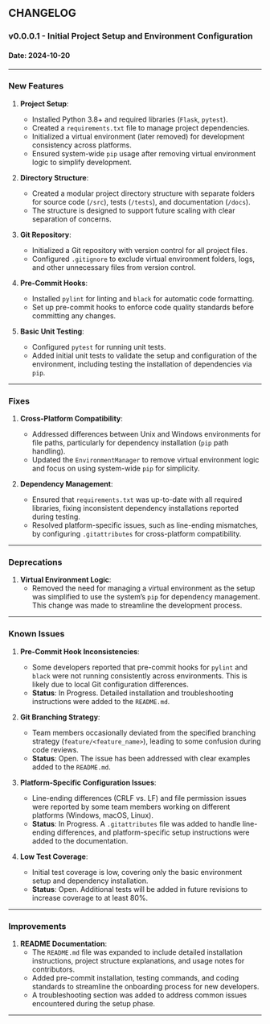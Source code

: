 ## **CHANGELOG**

### **v0.0.0.1 - Initial Project Setup and Environment Configuration**

#### **Date**: 2024-10-20

---

### **New Features**
1. **Project Setup**:
   - Installed Python 3.8+ and required libraries (`Flask`, `pytest`).
   - Created a `requirements.txt` file to manage project dependencies.
   - Initialized a virtual environment (later removed) for development consistency across platforms.  
   - Ensured system-wide `pip` usage after removing virtual environment logic to simplify development.

2. **Directory Structure**:
   - Created a modular project directory structure with separate folders for source code (`/src`), tests (`/tests`), and documentation (`/docs`).
   - The structure is designed to support future scaling with clear separation of concerns.

3. **Git Repository**:
   - Initialized a Git repository with version control for all project files.
   - Configured `.gitignore` to exclude virtual environment folders, logs, and other unnecessary files from version control.

4. **Pre-Commit Hooks**:
   - Installed `pylint` for linting and `black` for automatic code formatting.
   - Set up pre-commit hooks to enforce code quality standards before committing any changes.

5. **Basic Unit Testing**:
   - Configured `pytest` for running unit tests.
   - Added initial unit tests to validate the setup and configuration of the environment, including testing the installation of dependencies via `pip`.

---

### **Fixes**
1. **Cross-Platform Compatibility**:
   - Addressed differences between Unix and Windows environments for file paths, particularly for dependency installation (`pip` path handling).
   - Updated the `EnvironmentManager` to remove virtual environment logic and focus on using system-wide `pip` for simplicity.

2. **Dependency Management**:
   - Ensured that `requirements.txt` was up-to-date with all required libraries, fixing inconsistent dependency installations reported during testing.
   - Resolved platform-specific issues, such as line-ending mismatches, by configuring `.gitattributes` for cross-platform compatibility.

---

### **Deprecations**
1. **Virtual Environment Logic**:
   - Removed the need for managing a virtual environment as the setup was simplified to use the system’s `pip` for dependency management. This change was made to streamline the development process.

---

### **Known Issues**
1. **Pre-Commit Hook Inconsistencies**:
   - Some developers reported that pre-commit hooks for `pylint` and `black` were not running consistently across environments. This is likely due to local Git configuration differences.
   - **Status**: In Progress. Detailed installation and troubleshooting instructions were added to the `README.md`.

2. **Git Branching Strategy**:
   - Team members occasionally deviated from the specified branching strategy (`feature/<feature_name>`), leading to some confusion during code reviews.
   - **Status**: Open. The issue has been addressed with clear examples added to the `README.md`.

3. **Platform-Specific Configuration Issues**:
   - Line-ending differences (CRLF vs. LF) and file permission issues were reported by some team members working on different platforms (Windows, macOS, Linux).
   - **Status**: In Progress. A `.gitattributes` file was added to handle line-ending differences, and platform-specific setup instructions were added to the documentation.

4. **Low Test Coverage**:
   - Initial test coverage is low, covering only the basic environment setup and dependency installation.
   - **Status**: Open. Additional tests will be added in future revisions to increase coverage to at least 80%.

---

### **Improvements**
1. **README Documentation**:
   - The `README.md` file was expanded to include detailed installation instructions, project structure explanations, and usage notes for contributors.
   - Added pre-commit installation, testing commands, and coding standards to streamline the onboarding process for new developers.
   - A troubleshooting section was added to address common issues encountered during the setup phase.

---
